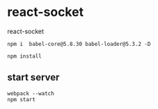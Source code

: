 # react-socket
react-socket

```
npm i  babel-core@5.8.30 babel-loader@5.3.2 -D
```

```
npm install
```

## start server ##

```
webpack --watch
npm start
```
